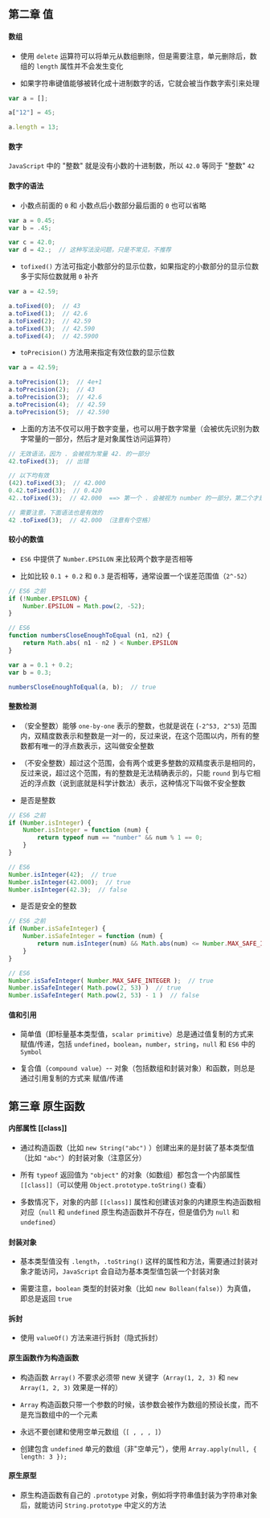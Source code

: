 ## 第二章 值

#### 数组

- 使用 `delete` 运算符可以将单元从数组删除，但是需要注意，单元删除后，数组的 `length` 属性并不会发生变化

- 如果字符串键值能够被转化成十进制数字的话，它就会被当作数字索引来处理

```js
var a = [];

a["12"] = 45;

a.length = 13;
```


#### 数字

`JavaScript` 中的 "整数" 就是没有小数的十进制数，所以 `42.0` 等同于 "整数" `42`


#### 数字的语法

- 小数点前面的 `0` 和 小数点后小数部分最后面的 `0` 也可以省略

```js
var a = 0.45;
var b = .45;

var c = 42.0;
var d = 42.;  // 这种写法没问题，只是不常见，不推荐
```

- `tofixed()` 方法可指定小数部分的显示位数，如果指定的小数部分的显示位数多于实际位数就用 `0` 补齐

```js
var a = 42.59;

a.toFixed(0);  // 43
a.toFixed(1);  // 42.6
a.toFixed(2);  // 42.59
a.toFixed(3);  // 42.590
a.toFixed(4);  // 42.5900
```

- `toPrecision()` 方法用来指定有效位数的显示位数

```js
var a = 42.59;

a.toPrecision(1);  // 4e+1
a.toPrecision(2);  // 43
a.toPrecision(3);  // 42.6
a.toPrecision(4);  // 42.59
a.toPrecision(5);  // 42.590
```

- 上面的方法不仅可以用于数字变量，也可以用于数字常量（会被优先识别为数字常量的一部分，然后才是对象属性访问运算符）

```js
// 无效语法，因为 . 会被视为常量 42. 的一部分
42.toFixed(3);  // 出错

// 以下均有效
(42).toFixed(3);  // 42.000
0.42.toFixed(3);  // 0.420
42..toFixed(3);  // 42.000  ==> 第一个 . 会被视为 number 的一部分，第二个才是属性访问运算符

// 需要注意，下面语法也是有效的
42 .toFixed(3);  // 42.000 （注意有个空格）
```

#### 较小的数值

- `ES6` 中提供了 `Number.EPSILON` 来比较两个数字是否相等

- 比如比较 `0.1 + 0.2` 和 `0.3` 是否相等，通常设置一个误差范围值（`2^-52`）

```js
// ES6 之前
if (!Number.EPSILON) {
    Number.EPSILON = Math.pow(2, -52);
}

// ES6
function numbersCloseEnoughToEqual (n1, n2) {
    return Math.abs( n1 - n2 ) < Number.EPSILON
}

var a = 0.1 + 0.2;
var b = 0.3;

numbersCloseEnoughToEqual(a, b);  // true
```

#### 整数检测

- （安全整数）能够 `one-by-one` 表示的整数，也就是说在 (`-2^53, 2^53`) 范围内，双精度数表示和整数是一对一的，反过来说，在这个范围以内，所有的整数都有唯一的浮点数表示，这叫做安全整数

- （不安全整数）超过这个范围，会有两个或更多整数的双精度表示是相同的，反过来说，超过这个范围，有的整数是无法精确表示的，只能 `round` 到与它相近的浮点数（说到底就是科学计数法）表示，这种情况下叫做不安全整数

- 是否是整数

```js
// ES6 之前
if (Number.isInteger) {
    Number.isInteger = function (num) {
        return typeof num == "number" && num % 1 == 0;
    }
}

// ES6
Number.isInteger(42);  // true
Number.isInteger(42.000);  // true
Number.isInteger(42.3);  // false
```

- 是否是安全的整数

```js
// ES6 之前
if (Number.isSafeInteger) {
    Number.isSafeInteger = function (num) {
        return num.isInteger(num) && Math.abs(num) <= Number.MAX_SAFE_INTEGER
    }
}

// ES6
Number.isSafeInteger( Number.MAX_SAFE_INTEGER );  // true
Number.isSafeInteger( Math.pow(2, 53) )  // true
Number.isSafeInteger( Math.pow(2, 53) - 1 )  // false
```

#### 值和引用

- 简单值（即标量基本类型值，`scalar primitive`）总是通过值复制的方式来 赋值/传递，包括 `undefined`，`boolean`，`number`，`string`，`null` 和 `ES6` 中的 `Symbol`

- 复合值（`compound value`）-- 对象（包括数组和封装对象）和函数，则总是通过引用复制的方式来 赋值/传递



## 第三章 原生函数

#### 内部属性 [[class]]

- 通过构造函数（比如 `new String("abc")` ）创建出来的是封装了基本类型值（比如 `"abc"`）的封装对象（注意区分）

- 所有 `typeof` 返回值为 `"object"` 的对象（如数组）都包含一个内部属性 `[[class]]`（可以使用 `Object.prototype.toString()` 查看）

- 多数情况下，对象的内部 `[[class]]` 属性和创建该对象的内建原生构造函数相对应（`null` 和 `undefined` 原生构造函数并不存在，但是值仍为 `null` 和 `undefined`）

#### 封装对象

- 基本类型值没有 `.length`，`.toString()` 这样的属性和方法，需要通过封装对象才能访问，`JavaScript` 会自动为基本类型值包装一个封装对象

- 需要注意，`boolean` 类型的封装对象（比如 `new Bollean(false)`）为真值，即总是返回 `true`

#### 拆封

- 使用 `valueOf()` 方法来进行拆封（隐式拆封）

#### 原生函数作为构造函数

- 构造函数 `Array()` 不要求必须带 new 关键字（`Array(1, 2, 3)` 和 `new Array(1, 2, 3)` 效果是一样的）

- `Array` 构造函数只带一个参数的时候，该参数会被作为数组的预设长度，而不是充当数组中的一个元素

- 永远不要创建和使用空单元数组（`[ , , , ]`）

- 创建包含 `undefined` 单元的数组（非"空单元"），使用 `Array.apply(null, { length: 3 });`

#### 原生原型

- 原生构造函数有自己的 `.prototype` 对象，例如将字符串值封装为字符串对象后，就能访问 `String.prototype` 中定义的方法



